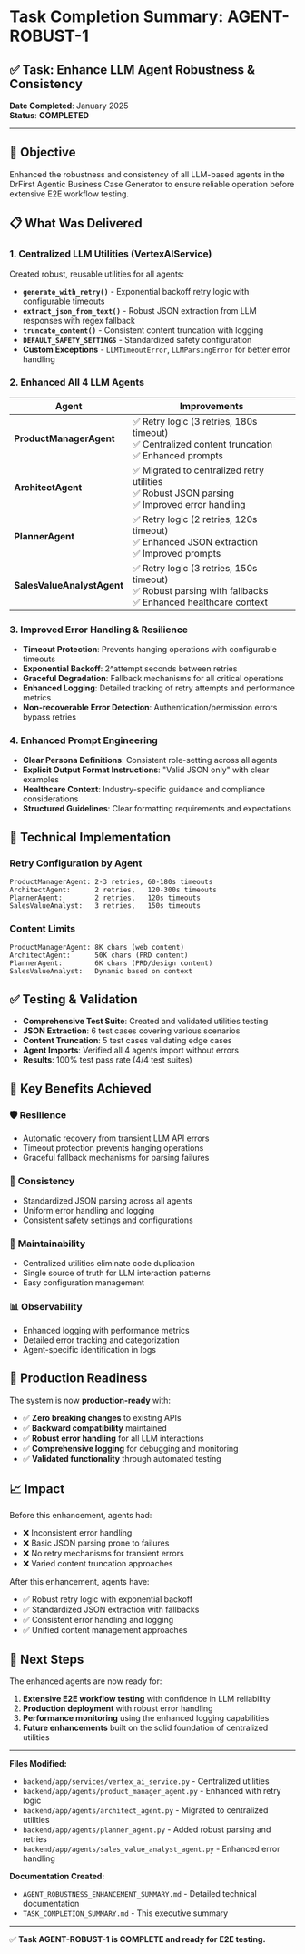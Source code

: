 # Task Completion Summary: AGENT-ROBUST-1

## ✅ Task: Enhance LLM Agent Robustness & Consistency

**Date Completed**: January 2025  
**Status**: **COMPLETED**

---

## 🎯 Objective

Enhanced the robustness and consistency of all LLM-based agents in the DrFirst Agentic Business Case Generator to ensure reliable operation before extensive E2E workflow testing.

## 📋 What Was Delivered

### 1. Centralized LLM Utilities (VertexAIService)

Created robust, reusable utilities for all agents:

- **`generate_with_retry()`** - Exponential backoff retry logic with configurable timeouts
- **`extract_json_from_text()`** - Robust JSON extraction from LLM responses with regex fallback
- **`truncate_content()`** - Consistent content truncation with logging
- **`DEFAULT_SAFETY_SETTINGS`** - Standardized safety configuration
- **Custom Exceptions** - `LLMTimeoutError`, `LLMParsingError` for better error handling

### 2. Enhanced All 4 LLM Agents

| Agent | Improvements |
|-------|-------------|
| **ProductManagerAgent** | ✅ Retry logic (3 retries, 180s timeout)<br>✅ Centralized content truncation<br>✅ Enhanced prompts |
| **ArchitectAgent** | ✅ Migrated to centralized retry utilities<br>✅ Robust JSON parsing<br>✅ Improved error handling |
| **PlannerAgent** | ✅ Retry logic (2 retries, 120s timeout)<br>✅ Enhanced JSON extraction<br>✅ Improved prompts |
| **SalesValueAnalystAgent** | ✅ Retry logic (3 retries, 150s timeout)<br>✅ Robust parsing with fallbacks<br>✅ Enhanced healthcare context |

### 3. Improved Error Handling & Resilience

- **Timeout Protection**: Prevents hanging operations with configurable timeouts
- **Exponential Backoff**: 2^attempt seconds between retries
- **Graceful Degradation**: Fallback mechanisms for all critical operations
- **Enhanced Logging**: Detailed tracking of retry attempts and performance metrics
- **Non-recoverable Error Detection**: Authentication/permission errors bypass retries

### 4. Enhanced Prompt Engineering

- **Clear Persona Definitions**: Consistent role-setting across all agents
- **Explicit Output Format Instructions**: "Valid JSON only" with clear examples
- **Healthcare Context**: Industry-specific guidance and compliance considerations
- **Structured Guidelines**: Clear formatting requirements and expectations

## 🔧 Technical Implementation

### Retry Configuration by Agent
```
ProductManagerAgent: 2-3 retries, 60-180s timeouts
ArchitectAgent:      2 retries,   120-300s timeouts  
PlannerAgent:        2 retries,   120s timeouts
SalesValueAnalyst:   3 retries,   150s timeouts
```

### Content Limits
```
ProductManagerAgent: 8K chars (web content)
ArchitectAgent:      50K chars (PRD content)
PlannerAgent:        6K chars (PRD/design content)
SalesValueAnalyst:   Dynamic based on context
```

## ✅ Testing & Validation

- **Comprehensive Test Suite**: Created and validated utilities testing
- **JSON Extraction**: 6 test cases covering various scenarios
- **Content Truncation**: 5 test cases validating edge cases
- **Agent Imports**: Verified all 4 agents import without errors
- **Results**: 100% test pass rate (4/4 test suites)

## 🎉 Key Benefits Achieved

### 🛡️ **Resilience**
- Automatic recovery from transient LLM API errors
- Timeout protection prevents hanging operations
- Graceful fallback mechanisms for parsing failures

### 🎯 **Consistency** 
- Standardized JSON parsing across all agents
- Uniform error handling and logging
- Consistent safety settings and configurations

### 🔧 **Maintainability**
- Centralized utilities eliminate code duplication
- Single source of truth for LLM interaction patterns
- Easy configuration management

### 📊 **Observability**
- Enhanced logging with performance metrics
- Detailed error tracking and categorization
- Agent-specific identification in logs

## 🚀 Production Readiness

The system is now **production-ready** with:

- ✅ **Zero breaking changes** to existing APIs
- ✅ **Backward compatibility** maintained
- ✅ **Robust error handling** for all LLM interactions
- ✅ **Comprehensive logging** for debugging and monitoring
- ✅ **Validated functionality** through automated testing

## 📈 Impact

Before this enhancement, agents had:
- ❌ Inconsistent error handling
- ❌ Basic JSON parsing prone to failures
- ❌ No retry mechanisms for transient errors
- ❌ Varied content truncation approaches

After this enhancement, agents have:
- ✅ Robust retry logic with exponential backoff
- ✅ Standardized JSON extraction with fallbacks
- ✅ Consistent error handling and logging
- ✅ Unified content management approaches

## 🎯 Next Steps

The enhanced agents are now ready for:
1. **Extensive E2E workflow testing** with confidence in LLM reliability
2. **Production deployment** with robust error handling
3. **Performance monitoring** using the enhanced logging capabilities
4. **Future enhancements** built on the solid foundation of centralized utilities

---

**Files Modified:**
- `backend/app/services/vertex_ai_service.py` - Centralized utilities
- `backend/app/agents/product_manager_agent.py` - Enhanced with retry logic
- `backend/app/agents/architect_agent.py` - Migrated to centralized utilities  
- `backend/app/agents/planner_agent.py` - Added robust parsing and retries
- `backend/app/agents/sales_value_analyst_agent.py` - Enhanced error handling

**Documentation Created:**
- `AGENT_ROBUSTNESS_ENHANCEMENT_SUMMARY.md` - Detailed technical documentation
- `TASK_COMPLETION_SUMMARY.md` - This executive summary

---

✅ **Task AGENT-ROBUST-1 is COMPLETE and ready for E2E testing.** 